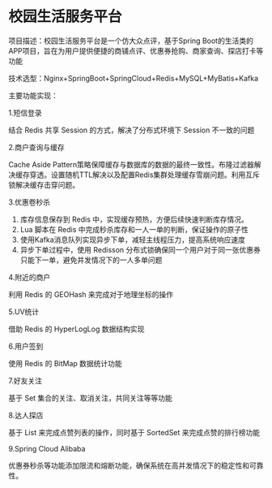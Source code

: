 # 校园生活服务平台 #
项目描述：校园生活服务平台是一个仿大众点评，基于Spring Boot的生活类的APP项目，旨在为用户提供便捷的商铺点评、优惠券抢购、商家查询、探店打卡等功能

技术选型：Nginx+SpringBoot+SpringCloud+Redis+MySQL+MyBatis+Kafka

主要功能实现：

1.短信登录

结合 Redis 共享 Session 的方式，解决了分布式环境下 Session 不一致的问题

2.商户查询与缓存

Cache Aside Pattern策略保障缓存与数据库的数据的最终一致性。布隆过滤器解决缓存穿透。设置随机TTL解决以及配置Redis集群处理缓存雪崩问题。利用互斥锁解决缓存击穿问题。

3.优惠卷秒杀

1. 库存信息保存到 Redis 中，实现缓存预热，方便后续快速判断库存情况。
2. Lua 脚本在 Redis 中完成秒杀库存和一人一单的判断，保证操作的原子性
3. 使用Kafka消息队列实现异步下单，减轻主线程压力，提高系统响应速度
4. 异步下单过程中，使用 Redisson 分布式锁确保同一个用户对于同一张优惠券只能下一单，避免并发情况下的一人多单问题

4.附近的商户

利用 Redis 的 GEOHash 来完成对于地理坐标的操作

5.UV统计

借助 Redis 的 HyperLogLog 数据结构实现

6.用户签到

使用 Redis 的 BitMap 数据统计功能

7.好友关注

基于 Set 集合的关注、取消关注，共同关注等等功能

8.达人探店

基于 List 来完成点赞列表的操作，同时基于 SortedSet 来完成点赞的排行榜功能

9.Spring Cloud Alibaba

优惠券秒杀等功能添加限流和熔断功能，确保系统在高并发情况下的稳定性和可靠性。

